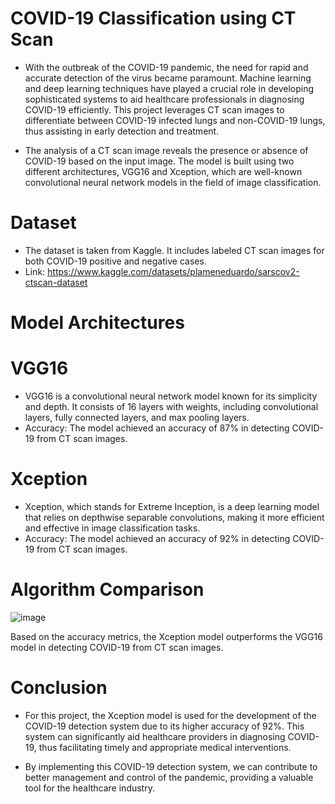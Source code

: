 # COVID-19 Classification using CT Scan 
  * With the outbreak of the COVID-19 pandemic, the need for rapid and accurate detection of the virus became paramount. Machine learning and deep learning techniques have played a crucial role in developing sophisticated systems to aid healthcare professionals in diagnosing COVID-19 efficiently. This project leverages CT scan images to differentiate between COVID-19 infected lungs and non-COVID-19 lungs, thus assisting in early detection and treatment.

  * The analysis of a CT scan image reveals the presence or absence of COVID-19 based on the input image. The model is built using two different architectures, VGG16 and Xception, which are well-known convolutional neural network models in the field of image classification.

# Dataset
* The dataset is taken from Kaggle. It includes labeled CT scan images for both COVID-19 positive and negative cases.
* Link: https://www.kaggle.com/datasets/plameneduardo/sarscov2-ctscan-dataset

# Model Architectures
# VGG16
  * VGG16 is a convolutional neural network model known for its simplicity and depth. It consists of 16 layers with weights, including convolutional layers, fully connected layers, and max pooling layers.
  * Accuracy: The model achieved an accuracy of 87% in detecting COVID-19 from CT scan images.
# Xception
  * Xception, which stands for Extreme Inception, is a deep learning model that relies on depthwise separable convolutions, making it more efficient and effective in image classification tasks.
  * Accuracy: The model achieved an accuracy of 92% in detecting COVID-19 from CT scan images.
    
# Algorithm Comparison
![image](https://github.com/Athikabilanvenkatesan/COVID-19-CT-SCAN-CLASSIFICATION/assets/113780724/d0b3c12a-2d7f-439e-bda0-98da65bbc79d)

Based on the accuracy metrics, the Xception model outperforms the VGG16 model in detecting COVID-19 from CT scan images.

# Conclusion
* For this project, the Xception model is used for the development of the COVID-19 detection system due to its higher accuracy of 92%. This system can significantly aid healthcare providers in diagnosing COVID-19, thus facilitating timely and appropriate medical interventions.

* By implementing this COVID-19 detection system, we can contribute to better management and control of the pandemic, providing a valuable tool for the healthcare industry.
